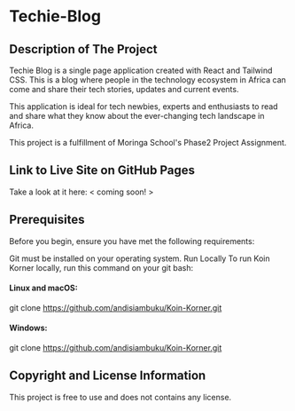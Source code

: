 # Techie-Blog

## Description of The Project
Techie Blog is a single page application created with React and Tailwind CSS. This is a blog where people in the technology ecosystem in Africa 
can come and share their tech stories, updates and current events.
 

This application is ideal for tech newbies, experts and enthusiasts to read and share what they know about the ever-changing tech landscape in Africa.


This project is a fulfillment of Moringa School's Phase2 Project Assignment. 
 
## Link to Live Site on GitHub Pages 
Take a look at it here:
< coming soon! >

## Prerequisites
Before you begin, ensure you have met the following requirements:

Git must be installed on your operating system.
Run Locally
To run Koin Korner locally, run this command on your git bash:

#### Linux and macOS:

git clone https://github.com/andisiambuku/Koin-Korner.git 

#### Windows:

git clone https://github.com/andisiambuku/Koin-Korner.git 

## Copyright and License Information
This project is free to use and does not contains any license.


